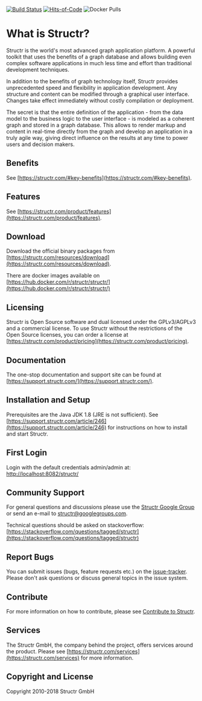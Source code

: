 [![Build Status](http://ci.structr.org:59398/job/Structr/badge/icon)](http://ci.structr.org:59398/job/Structr)
[![Hits-of-Code](https://hitsofcode.com/github/structr/structr)](https://hitsofcode.com/view/github/structr/structr)
![Docker Pulls](https://img.shields.io/docker/pulls/structr/structr.svg)

# What is Structr?

Structr is the world's most advanced graph application platform. A powerful toolkit that uses the benefits of a graph database and allows building even complex software applications in much less time and effort than traditional development techniques.

In addition to the benefits of graph technology itself, Structr provides unprecedented speed and flexibility in application development. Any structure and content can be modified through a graphical user interface. Changes take effect immediately without costly compilation or deployment.

The secret is that the entire definition of the application - from the data model to the business logic to the user interface - is modeled as a coherent graph and stored in a graph database. This allows to render markup and content in real-time directly from the graph and develop an application in a truly agile way, giving direct influence on the results at any time to power users and decision makers.

## Benefits

See [https://structr.com/#key-benefits](https://structr.com/#key-benefits).

## Features

See [https://structr.com/product/features](https://structr.com/product/features).

## Download

Download the official binary packages from [https://structr.com/resources/download](https://structr.com/resources/download).

There are docker images available on [https://hub.docker.com/r/structr/structr/](https://hub.docker.com/r/structr/structr/)

## Licensing

Structr is Open Source software and dual licensed under the GPLv3/AGPLv3 and a commercial license. To use Structr without the restrictions of the Open Source licenses, you can order a license at [https://structr.com/product/pricing](https://structr.com/product/pricing).

## Documentation

The one-stop documentation and support site can be found at [https://support.structr.com/](https://support.structr.com/).

## Installation and Setup

Prerequisites are the Java JDK 1.8 (JRE is not sufficient). See [https://support.structr.com/article/246](https://support.structr.com/article/246) for instructions on how to install and start Structr.

## First Login

Login with the default credentials admin/admin at: [http://localhost:8082/structr/](http://localhost:8082/structr/)

## Community Support

For general questions and discussions please use the [Structr Google Group](https://groups.google.com/forum/#!forum/structr) or send an e-mail to [structr@googlegroups.com](structr@googlegroups.com).

Technical questions should be asked on stackoverflow: [https://stackoverflow.com/questions/tagged/structr](https://stackoverflow.com/questions/tagged/structr)

## Report Bugs

You can submit issues (bugs, feature requests etc.) on the [issue-tracker](https://github.com/structr/structr/issues). Please don't ask questions or discuss general topics in the issue system.

## Contribute

For more information on how to contribute, please see [Contribute to Structr](https://support.structr.com/article/245).

## Services

The Structr GmbH, the company behind the project, offers services around the product. Please see [https://structr.com/services](https://structr.com/services) for more information.

## Copyright and License

Copyright 2010-2018 Structr GmbH
